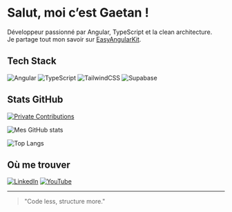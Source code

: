 # Salut, moi c’est Gaetan !

Développeur passionné par Angular, TypeScript et la clean architecture.  
Je partage tout mon savoir sur [EasyAngularKit](https://app.easyangularkit.com).

## Tech Stack

![Angular](https://img.shields.io/badge/-Angular-DD0031?style=flat&logo=angular&logoColor=white)
![TypeScript](https://img.shields.io/badge/-TypeScript-3178C6?style=flat&logo=typescript&logoColor=white)
![TailwindCSS](https://img.shields.io/badge/-Tailwind-06B6D4?style=flat&logo=tailwindcss&logoColor=white)
![Supabase](https://img.shields.io/badge/-Supabase-3FCF8E?style=flat&logo=supabase&logoColor=white)

## Stats GitHub

[![Private Contributions](https://img.shields.io/badge/Code-Also%20on%20private%20repos-blueviolet)]()

![Mes GitHub stats](https://github-readme-stats.vercel.app/api?username=gaetanrdn&show_icons=true&theme=radical)

![Top Langs](https://github-readme-stats.vercel.app/api/top-langs/?username=gaetanrdn&layout=compact&theme=radical)

## Où me trouver

[![LinkedIn](https://img.shields.io/badge/-LinkedIn-0077B5?style=flat&logo=linkedin&logoColor=white)](https://www.linkedin.com/in/gaetan-redin/)
[![YouTube](https://img.shields.io/badge/-YouTube?style=flat&logo=youtube&logoColor=white)](https://www.youtube.com/@ReCowdGaetanRedin)

---

> "Code less, structure more."
